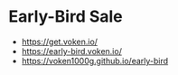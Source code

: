 # Early-Bird Sale

- https://get.voken.io/
- https://early-bird.voken.io/
- https://voken1000g.github.io/early-bird
